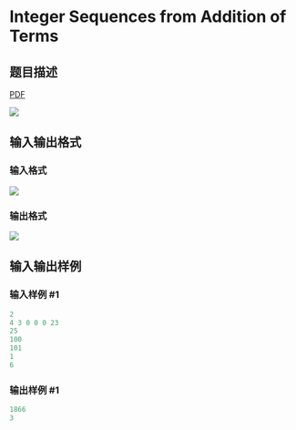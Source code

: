 # Integer Sequences from Addition of Terms

## 题目描述

[problemUrl]: https://uva.onlinejudge.org/index.php?option=com_onlinejudge&Itemid=8&category=11&page=show_problem&problem=868

[PDF](https://uva.onlinejudge.org/external/9/p927.pdf)

![](https://cdn.luogu.com.cn/upload/vjudge_pic/UVA927/2a7b4be00ca0a42564c3c7237210de4910cec365.png)

## 输入输出格式

### 输入格式

![](https://cdn.luogu.com.cn/upload/vjudge_pic/UVA927/bd6538b1e49aa9420025153ebb8dc9228cb12ac1.png)

### 输出格式

![](https://cdn.luogu.com.cn/upload/vjudge_pic/UVA927/a0feacde163599411de8ead5fa9f3dbb0a19370b.png)

## 输入输出样例

### 输入样例 #1

```cpp
2
4 3 0 0 0 23
25
100
101
1
6
```


### 输出样例 #1

```cpp
1866
3
```



